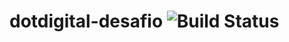 # dotdigital-desafio ![Build Status](https://github.com/Brunorsa/dotdigital-desafio/actions/workflows/main.yaml/badge.svg)

